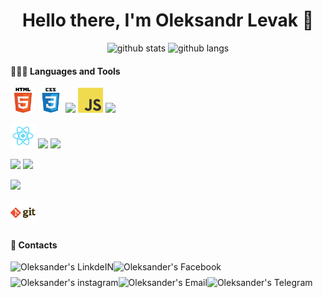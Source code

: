 <h1 align="center">Hello there, I'm Oleksandr Levak 👋</h1>

<p align="center">
	<img src="https://github-readme-stats.vercel.app/api/top-langs/?username=s-any-ok&layout=compact&hide_border=true" alt="github stats"/>
	<img src="https://github-readme-stats.vercel.app/api?username=s-any-ok&show_icons=true&count_private=truet&hide_border=true" alt="github langs"/>
</p>

#### 👨🏻‍💻 Languages and Tools

<code><img height="40" src="https://raw.githubusercontent.com/github/explore/80688e429a7d4ef2fca1e82350fe8e3517d3494d/topics/html/html.png"></code>
<code><img height="40" src="https://raw.githubusercontent.com/github/explore/80688e429a7d4ef2fca1e82350fe8e3517d3494d/topics/css/css.png"></code>
<code><img height="40" src="https://upload.wikimedia.org/wikipedia/commons/thumb/b/b2/Bootstrap_logo.svg/480px-Bootstrap_logo.svg.png"></code>
<code><img height="40" src="https://raw.githubusercontent.com/github/explore/80688e429a7d4ef2fca1e82350fe8e3517d3494d/topics/javascript/javascript.png"></code>
<code><img height="40" src="https://seeklogo.com/images/C/c-sharp-c-logo-02F17714BA-seeklogo.com.png"></code>

<code><img height="40" src="https://raw.githubusercontent.com/github/explore/80688e429a7d4ef2fca1e82350fe8e3517d3494d/topics/react/react.png"></code>
<code><img height="40" src="https://www.dlf.pt/dfpng/middlepng/524-5245166_react-logo-react-native-svg-logo-hd-png.png"></code>
<code><img height="40" src="https://www.praevidi.com/files/2214/4788/3983/unity.logo.jpg"></code>

<code><img height="40" src="https://www.freeiconspng.com/uploads/sql-server-icon-png-8.png"></code>
<code><img height="40" src="https://cdn.app.compendium.com/uploads/user/e7c690e8-6ff9-102a-ac6d-e4aebca50425/bf8cb28a-a019-447d-8704-e443e13573e9/File/6f4df22b14fc5cc8c43e6b982cfcf0c3/oracle_database.png"></code>

<code><img height="40" src="https://graker.ru/storage/app/uploads/public/5c8/f47/34c/5c8f4734cad3e493734618.png"></code>

<code><img height="40" src="https://raw.githubusercontent.com/github/explore/80688e429a7d4ef2fca1e82350fe8e3517d3494d/topics/git/git.png"></code>



#### 📮 Contacts

<a href="https://www.linkedin.com/in/oleksandr-levak-49a134161/">
  <img align="left" alt="Oleksander's LinkdeIN" height="25px"  src="https://cdn.jsdelivr.net/npm/simple-icons@v3/icons/linkedin.svg" />
</a>
<a href="https://www.facebook.com/alex.levak.16">
  <img align="left" alt="Oleksander's Facebook" height="25px"  src="https://cdn.jsdelivr.net/npm/simple-icons@v3/icons/facebook.svg" />
</a>
<a href="https://www.instagram.com/s.any.ok">
  <img align="left" alt="Oleksander's instagram" height="25px"  src="https://cdn.jsdelivr.net/npm/simple-icons@v3/icons/instagram.svg" />
</a>
<a href="https://sashavytvyckyj@gmail.com">
  <img align="left" alt="Oleksander's Email" height="25px"  src="https://cdn.jsdelivr.net/npm/simple-icons@v3/icons/gmail.svg" />
</a>
<a href="https://t.me/s_any_ok"">
  <img align="left" alt="Oleksander's Telegram" height="25px" src="https://cdn.jsdelivr.net/npm/simple-icons@3.0.1/icons/telegram.svg" alt="https://t.me/s_any_ok"/>
</a>


